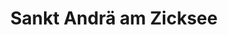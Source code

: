 ---
title: Sankt Andrä am Zicksee
url: /sankt-andrae-am-zicksee/
latitude: 47.788
longitude: 16.912
---